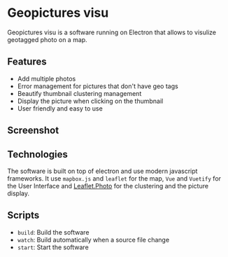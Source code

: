 # Geopictures visu

Geopictures visu is a software running on Electron that allows to visulize geotagged photo on a map.

## Features
  - Add multiple photos
  - Error management for pictures that don't have geo tags
  - Beautify thumbnail clustering management
  - Display the picture when clicking on the thumbnail
  - User friendly and easy to use

## Screenshot

## Technologies
The software is built on top of electron and use modern javascript frameworks. It use `mapbox.js` and `leaflet`
for the map, `Vue` and `Vuetify` for the User Interface and [Leaflet.Photo](https://github.com/turban/Leaflet.Photo)
for the clustering and the picture display.

## Scripts
  - `build`: Build the software
  - `watch`: Build automatically when a source file change
  - `start`: Start the software
